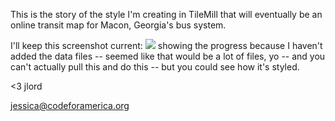 This is the story of the style I'm creating in TileMill that will eventually be an online transit map for Macon, Georgia's bus system.

I'll keep this screenshot current: <img src="https://github.com/codeforamerica/Transit-Map-in-TileMill/raw/master/mta_1.png"> showing the progress because I haven't added the data files -- seemed like that would be a lot of files, yo -- and you can't actually pull this and do this -- but you could see how it's styled.  


<3
jlord

jessica@codeforamerica.org